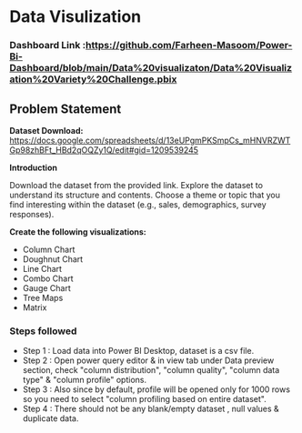# Data Visulization

### Dashboard Link :https://github.com/Farheen-Masoom/Power-Bi-Dashboard/blob/main/Data%20visualizaton/Data%20Visualization%20Variety%20Challenge.pbix

## Problem Statement

**Dataset Download:**
https://docs.google.com/spreadsheets/d/13eUPgmPKSmpCs_mHNVRZWTGp98zhBFt_HBd2qOQZy1Q/edit#gid=1209539245

**Introduction** 

Download the dataset from the provided link. Explore the dataset to understand its structure and contents. Choose a theme or topic that you find interesting within the dataset (e.g., sales, demographics, survey responses).

**Create the following visualizations:**
- Column Chart
- Doughnut Chart
- Line Chart
- Combo Chart
- Gauge Chart
- Tree Maps
- Matrix

### Steps followed 

- Step 1 : Load data into Power BI Desktop, dataset is a csv file.
- Step 2 : Open power query editor & in view tab under Data preview section, check "column distribution", "column quality", "column data type" & "column profile" options.
- Step 3 : Also since by default, profile will be opened only for 1000 rows so you need to select "column profiling based on entire dataset".
- Step 4 : There should not be any blank/empty dataset , null values & duplicate data.
